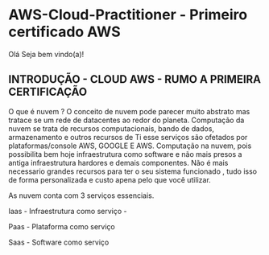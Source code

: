 # AWS-Cloud-Practitioner -  Primeiro certificado AWS

Olá Seja bem vindo(a)!


## INTRODUÇÃO - CLOUD AWS - RUMO A PRIMEIRA CERTIFICAÇÃO 

O que é nuvem ? O conceito de nuvem pode parecer muito abstrato mas tratace se um rede de datacentes ao redor do planeta. Computação da nuvem se trata de recursos computacionais, bando de dados, armazenamento e outros recursos de Ti
esse serviços são ofetados por plataformas/console AWS, GOOGLE E AWS.
Computação na nuvem, pois possibilita bem hoje infraestrutura como software e não mais presos a antiga infraestrutura hardores e demais componentes. Não é mais necessario grandes recursos para ter o seu sistema funcionado , tudo isso de forma personalizada e custo apena pelo que você utilizar. 

As nuvem conta com 3 serviços essenciais.

Iaas - Infraestrutura como serviço - 

Paas - Plataforma como serviço

Saas - Software como serviço
